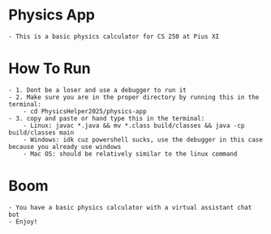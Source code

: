 # Physics App
    - This is a basic physics calculator for CS 250 at Pius XI

# How To Run
    - 1. Dont be a loser and use a debugger to run it
    - 2. Make sure you are in the proper directory by running this in the terminal:
        - cd PhysicsHelper2025/physics-app 
    - 3. copy and paste or hand type this in the terminal:
        - Linux: javac *.java && mv *.class build/classes && java -cp build/classes main
        - Windows: idk cuz powershell sucks, use the debugger in this case because you already use windows
        - Mac OS: should be relatively similar to the linux command

# Boom
    - You have a basic physics calculator with a virtual assistant chat bot
    - Enjoy!
